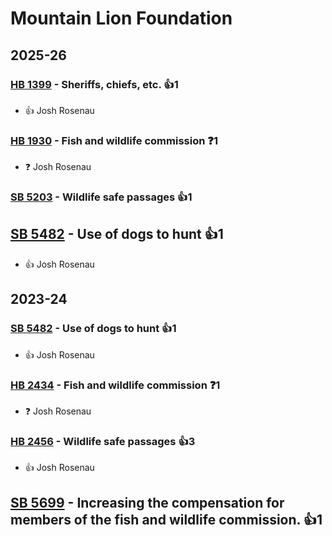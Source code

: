# Mountain Lion Foundation
## 2025-26

### [HB 1399](/bill/2025-26/hb/1399/) - Sheriffs, chiefs, etc. 👍1  
* 👍 Josh Rosenau

### [HB 1930](/bill/2025-26/hb/1930/) - Fish and wildlife commission   ❓1
* ❓ Josh Rosenau

### [SB 5203](/bill/2025-26/sb/5203/) - Wildlife safe passages 👍1  

## [SB 5482](/bill/2025-26/sb/5482/) - Use of dogs to hunt 👍1  
* 👍 Josh Rosenau

## 2023-24

### [SB 5482](/bill/2023-24/sb/5482/) - Use of dogs to hunt 👍1  
* 👍 Josh Rosenau

### [HB 2434](/bill/2023-24/hb/2434/) - Fish and wildlife commission   ❓1
* ❓ Josh Rosenau

### [HB 2456](/bill/2023-24/hb/2456/) - Wildlife safe passages 👍3  
* 👍 Josh Rosenau

## [SB 5699](/bill/2023-24/sb/5699/) - Increasing the compensation for members of the fish and wildlife commission. 👍1  
